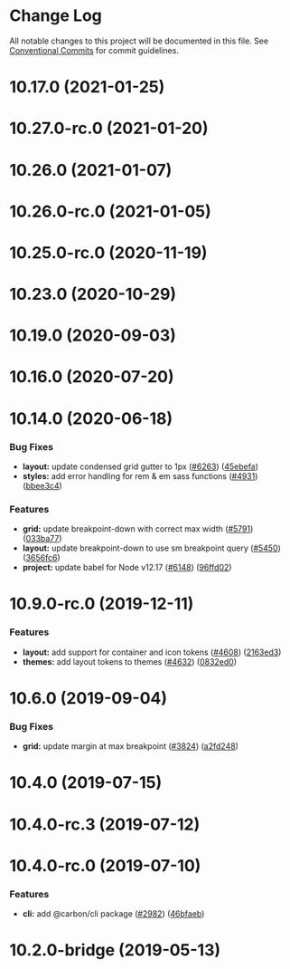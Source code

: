 # Change Log

All notable changes to this project will be documented in this file.
See [Conventional Commits](https://conventionalcommits.org) for commit guidelines.

# 10.17.0 (2021-01-25)



# 10.27.0-rc.0 (2021-01-20)



# 10.26.0 (2021-01-07)



# 10.26.0-rc.0 (2021-01-05)



# 10.25.0-rc.0 (2020-11-19)



# 10.23.0 (2020-10-29)



# 10.19.0 (2020-09-03)



# 10.16.0 (2020-07-20)



# 10.14.0 (2020-06-18)


### Bug Fixes

* **layout:** update condensed grid gutter to 1px ([#6263](https://github.com/carbon-design-system/carbon/issues/6263)) ([45ebefa](https://github.com/carbon-design-system/carbon/commit/45ebefa4f2a1f9b3d0ee3cb9d0241555279a953f))
* **styles:** add error handling for rem & em sass functions ([#4931](https://github.com/carbon-design-system/carbon/issues/4931)) ([bbee3c4](https://github.com/carbon-design-system/carbon/commit/bbee3c44e9236ca823c1c85ebd03087f78d29656))


### Features

* **grid:** update breakpoint-down with correct max width ([#5791](https://github.com/carbon-design-system/carbon/issues/5791)) ([033ba77](https://github.com/carbon-design-system/carbon/commit/033ba7774499963bd84ab9bf80df104d53c374aa))
* **layout:** update breakpoint-down to use sm breakpoint query ([#5450](https://github.com/carbon-design-system/carbon/issues/5450)) ([3656fc6](https://github.com/carbon-design-system/carbon/commit/3656fc6738383e1375fcef2c0726ca758a9919a4))
* **project:** update babel for Node v12.17 ([#6148](https://github.com/carbon-design-system/carbon/issues/6148)) ([96ffd02](https://github.com/carbon-design-system/carbon/commit/96ffd02e980136e1ff8b6652f4c25c436be87419))



# 10.9.0-rc.0 (2019-12-11)


### Features

* **layout:** add support for container and icon tokens ([#4608](https://github.com/carbon-design-system/carbon/issues/4608)) ([2163ed3](https://github.com/carbon-design-system/carbon/commit/2163ed3141ae44eba4e70d389c28a8ababc4f261))
* **themes:** add layout tokens to themes ([#4632](https://github.com/carbon-design-system/carbon/issues/4632)) ([0832ed0](https://github.com/carbon-design-system/carbon/commit/0832ed03caf08e130fc7da060c2c190049d6bdac))



# 10.6.0 (2019-09-04)


### Bug Fixes

* **grid:** update margin at max breakpoint ([#3824](https://github.com/carbon-design-system/carbon/issues/3824)) ([a2fd248](https://github.com/carbon-design-system/carbon/commit/a2fd2480d816d8945d1df4a6418abdb1baab8413))



# 10.4.0 (2019-07-15)



# 10.4.0-rc.3 (2019-07-12)



# 10.4.0-rc.0 (2019-07-10)


### Features

* **cli:** add @carbon/cli package ([#2982](https://github.com/carbon-design-system/carbon/issues/2982)) ([46bfaeb](https://github.com/carbon-design-system/carbon/commit/46bfaeb27311aa4d587d7fce4f825c5887e961ac))



# 10.2.0-bridge (2019-05-13)
